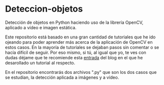 # Deteccion-objetos
Detección de objetos en Python haciendo uso de la librería OpenCV, aplicado a vídeo e imagen estática.

Este repositorio está basado en una gran cantidad de tutoriales que he ido ojeando para poder aprender más 
acerca de la aplicación de OpenCV en estos casos. En la mayoría de tutoriales se dejaban pasos sin comentar o se hacía difícil de seguir. Por eso mismo, si tú, al igual que yo, te ves con dudas déjame que te recomiende esta [entrada] del blog en el que he desarollado un tutorial al respecto.

En el repositorio encontrarás dos archivos ".py" que son los dos casos que se estudian, la detección aplicada a imágenes y
a vídeo.

[entrada]: https://medium.com/@Lublanc/detecci%C3%B3n-de-objetos-con-opencv-en-python-a0ba95d7705e
